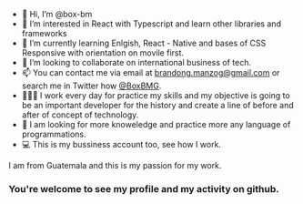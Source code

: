 - 👋 Hi, I’m @box-bm
- 👀 I’m interested in React with Typescript and learn other libraries and frameworks
- 🌱 I’m currently learning Enlgish, React - Native and bases of CSS Responsive with orientation on movile first.
- 💞️ I’m looking to collaborate on international business of tech.
- 📫 You can contact me via email at brandong.manzog@gmail.com or search me in Twitter how [@BoxBMG](https://mobile.twitter.com/boxbmg).
- 👨🏻‍💻 I work every day for practice my skills and my objective is going to be an important developer for the history and create a line of before and after of concept of technology.
- 📖 I am looking for more knoweledge and practice more any language of programmations.
- 💻 This is my bussiness account too, see how I work.

I am from Guatemala and this is my passion for my work.

### You're welcome to see my profile and my activity on github.

